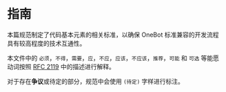 # 指南

本篇规范制定了代码基本元素的相关标准，以确保 OneBot 标准兼容的开发流程具有较高程度的技术互通性。

本文件中的 `必须`，`不得`，`需要`，`应`，`不应`，`应该`，`不应该`，`推荐`，`可能` 和 `可选` 等能愿动词按照 [RFC 2119](https://www.ietf.org/rfc/rfc2119.txt) 中的描述进行解释。

对于存在**争议**或待定的部分，规范中会使用 `(待定)` 字样进行标注。
